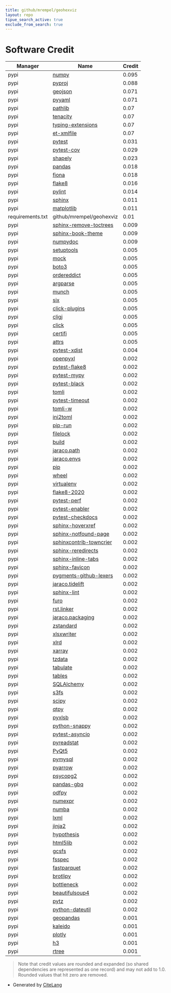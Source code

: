 ```yaml
---
title: github/mrempel/geohexviz
layout: repo
tipue_search_active: true
exclude_from_search: true
---
```

# Software Credit

|Manager|Name|Credit|
|-------|----|------|
|pypi|[numpy](https://www.numpy.org)|0.095|
|pypi|[pyproj](https://github.com/pyproj4/pyproj)|0.088|
|pypi|[geojson](https://github.com/jazzband/geojson)|0.071|
|pypi|[pyyaml](https://pyyaml.org/)|0.071|
|pypi|[pathlib](https://pypi.org/project/pathlib)|0.07|
|pypi|[tenacity](https://pypi.org/project/tenacity)|0.07|
|pypi|[typing-extensions](https://pypi.org/project/typing-extensions)|0.07|
|pypi|[et-xmlfile](https://pypi.org/project/et-xmlfile)|0.07|
|pypi|[pytest](https://pypi.org/project/pytest)|0.031|
|pypi|[pytest-cov](https://pypi.org/project/pytest-cov)|0.029|
|pypi|[shapely](https://shapely.readthedocs.io/en/stable/)|0.023|
|pypi|[pandas](https://pandas.pydata.org)|0.018|
|pypi|[fiona](http://github.com/Toblerity/Fiona)|0.018|
|pypi|[flake8](https://pypi.org/project/flake8)|0.016|
|pypi|[pylint](https://pypi.org/project/pylint)|0.014|
|pypi|[sphinx](https://pypi.org/project/sphinx)|0.011|
|pypi|[matplotlib](https://pypi.org/project/matplotlib)|0.011|
|requirements.txt|github/mrempel/geohexviz|0.01|
|pypi|[sphinx-remove-toctrees](https://pypi.org/project/sphinx-remove-toctrees)|0.009|
|pypi|[sphinx-book-theme](https://pypi.org/project/sphinx-book-theme)|0.009|
|pypi|[numpydoc](https://pypi.org/project/numpydoc)|0.009|
|pypi|[setuptools](https://github.com/pypa/setuptools)|0.005|
|pypi|[mock](https://pypi.org/project/mock)|0.005|
|pypi|[boto3](https://pypi.org/project/boto3)|0.005|
|pypi|[ordereddict](https://pypi.org/project/ordereddict)|0.005|
|pypi|[argparse](https://pypi.org/project/argparse)|0.005|
|pypi|[munch](https://pypi.org/project/munch)|0.005|
|pypi|[six](https://pypi.org/project/six)|0.005|
|pypi|[click-plugins](https://pypi.org/project/click-plugins)|0.005|
|pypi|[cligj](https://pypi.org/project/cligj)|0.005|
|pypi|[click](https://pypi.org/project/click)|0.005|
|pypi|[certifi](https://pypi.org/project/certifi)|0.005|
|pypi|[attrs](https://pypi.org/project/attrs)|0.005|
|pypi|[pytest-xdist](https://pypi.org/project/pytest-xdist)|0.004|
|pypi|[openpyxl](https://openpyxl.readthedocs.io)|0.002|
|pypi|[pytest-flake8](https://github.com/tholo/pytest-flake8)|0.002|
|pypi|[pytest-mypy](https://pypi.org/project/pytest-mypy)|0.002|
|pypi|[pytest-black](https://pypi.org/project/pytest-black)|0.002|
|pypi|[tomli](https://pypi.org/project/tomli)|0.002|
|pypi|[pytest-timeout](https://pypi.org/project/pytest-timeout)|0.002|
|pypi|[tomli-w](https://pypi.org/project/tomli-w)|0.002|
|pypi|[ini2toml](https://pypi.org/project/ini2toml)|0.002|
|pypi|[pip-run](https://pypi.org/project/pip-run)|0.002|
|pypi|[filelock](https://pypi.org/project/filelock)|0.002|
|pypi|[build](https://pypi.org/project/build)|0.002|
|pypi|[jaraco.path](https://pypi.org/project/jaraco.path)|0.002|
|pypi|[jaraco.envs](https://pypi.org/project/jaraco.envs)|0.002|
|pypi|[pip](https://pypi.org/project/pip)|0.002|
|pypi|[wheel](https://pypi.org/project/wheel)|0.002|
|pypi|[virtualenv](https://pypi.org/project/virtualenv)|0.002|
|pypi|[flake8-2020](https://pypi.org/project/flake8-2020)|0.002|
|pypi|[pytest-perf](https://pypi.org/project/pytest-perf)|0.002|
|pypi|[pytest-enabler](https://pypi.org/project/pytest-enabler)|0.002|
|pypi|[pytest-checkdocs](https://pypi.org/project/pytest-checkdocs)|0.002|
|pypi|[sphinx-hoverxref](https://pypi.org/project/sphinx-hoverxref)|0.002|
|pypi|[sphinx-notfound-page](https://pypi.org/project/sphinx-notfound-page)|0.002|
|pypi|[sphinxcontrib-towncrier](https://pypi.org/project/sphinxcontrib-towncrier)|0.002|
|pypi|[sphinx-reredirects](https://pypi.org/project/sphinx-reredirects)|0.002|
|pypi|[sphinx-inline-tabs](https://pypi.org/project/sphinx-inline-tabs)|0.002|
|pypi|[sphinx-favicon](https://pypi.org/project/sphinx-favicon)|0.002|
|pypi|[pygments-github-lexers](https://pypi.org/project/pygments-github-lexers)|0.002|
|pypi|[jaraco.tidelift](https://pypi.org/project/jaraco.tidelift)|0.002|
|pypi|[sphinx-lint](https://pypi.org/project/sphinx-lint)|0.002|
|pypi|[furo](https://pypi.org/project/furo)|0.002|
|pypi|[rst.linker](https://pypi.org/project/rst.linker)|0.002|
|pypi|[jaraco.packaging](https://pypi.org/project/jaraco.packaging)|0.002|
|pypi|[zstandard](https://pypi.org/project/zstandard)|0.002|
|pypi|[xlsxwriter](https://pypi.org/project/xlsxwriter)|0.002|
|pypi|[xlrd](https://pypi.org/project/xlrd)|0.002|
|pypi|[xarray](https://pypi.org/project/xarray)|0.002|
|pypi|[tzdata](https://pypi.org/project/tzdata)|0.002|
|pypi|[tabulate](https://pypi.org/project/tabulate)|0.002|
|pypi|[tables](https://pypi.org/project/tables)|0.002|
|pypi|[SQLAlchemy](https://pypi.org/project/SQLAlchemy)|0.002|
|pypi|[s3fs](https://pypi.org/project/s3fs)|0.002|
|pypi|[scipy](https://pypi.org/project/scipy)|0.002|
|pypi|[qtpy](https://pypi.org/project/qtpy)|0.002|
|pypi|[pyxlsb](https://pypi.org/project/pyxlsb)|0.002|
|pypi|[python-snappy](https://pypi.org/project/python-snappy)|0.002|
|pypi|[pytest-asyncio](https://pypi.org/project/pytest-asyncio)|0.002|
|pypi|[pyreadstat](https://pypi.org/project/pyreadstat)|0.002|
|pypi|[PyQt5](https://pypi.org/project/PyQt5)|0.002|
|pypi|[pymysql](https://pypi.org/project/pymysql)|0.002|
|pypi|[pyarrow](https://pypi.org/project/pyarrow)|0.002|
|pypi|[psycopg2](https://pypi.org/project/psycopg2)|0.002|
|pypi|[pandas-gbq](https://pypi.org/project/pandas-gbq)|0.002|
|pypi|[odfpy](https://pypi.org/project/odfpy)|0.002|
|pypi|[numexpr](https://pypi.org/project/numexpr)|0.002|
|pypi|[numba](https://pypi.org/project/numba)|0.002|
|pypi|[lxml](https://pypi.org/project/lxml)|0.002|
|pypi|[jinja2](https://pypi.org/project/jinja2)|0.002|
|pypi|[hypothesis](https://pypi.org/project/hypothesis)|0.002|
|pypi|[html5lib](https://pypi.org/project/html5lib)|0.002|
|pypi|[gcsfs](https://pypi.org/project/gcsfs)|0.002|
|pypi|[fsspec](https://pypi.org/project/fsspec)|0.002|
|pypi|[fastparquet](https://pypi.org/project/fastparquet)|0.002|
|pypi|[brotlipy](https://pypi.org/project/brotlipy)|0.002|
|pypi|[bottleneck](https://pypi.org/project/bottleneck)|0.002|
|pypi|[beautifulsoup4](https://pypi.org/project/beautifulsoup4)|0.002|
|pypi|[pytz](https://pypi.org/project/pytz)|0.002|
|pypi|[python-dateutil](https://pypi.org/project/python-dateutil)|0.002|
|pypi|[geopandas](http://geopandas.org)|0.001|
|pypi|[kaleido](https://pypi.org/project/kaleido)|0.001|
|pypi|[plotly](https://plotly.com/python/)|0.001|
|pypi|[h3](https://github.com/uber/h3-py)|0.001|
|pypi|[rtree](https://github.com/Toblerity/rtree)|0.001|


> Note that credit values are rounded and expanded (so shared dependencies are represented as one record) and may not add to 1.0. Rounded values that hit zero are removed.


- Generated by [CiteLang](https://github.com/vsoch/citelang)
